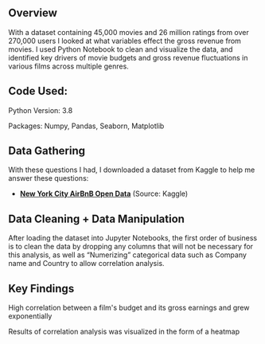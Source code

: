 ## Overview
With a dataset containing 45,000 movies and 26 million ratings from over 270,000 users I looked at what variables effect the gross revenue from movies. I used Python Notebook to clean and visualize the data, and identified key drivers of movie budgets and gross revenue fluctuations in various films across multiple genres.

## Code Used:
Python Version: 3.8

Packages: Numpy, Pandas, Seaborn, Matplotlib

## Data Gathering
With these questions I had, I downloaded a dataset from Kaggle to help me answer these questions:
- **[New York City AirBnB Open Data](https://www.kaggle.com/datasets/dgomonov/new-york-city-airbnb-open-data)** (Source: Kaggle)

## Data Cleaning + Data Manipulation
After loading the dataset into Jupyter Notebooks, the first order of business is to clean the data by dropping any columns that will not be necessary for this analysis, as well as “Numerizing” categorical data such as Company name and Country to allow correlation analysis.

## Key Findings
High correlation between a film's budget and its gross earnings and grew exponentially

Results of correlation analysis was visualized in the form of a heatmap
